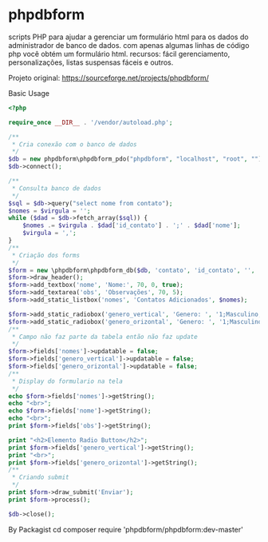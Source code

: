 # phpdbform
scripts PHP para ajudar a gerenciar um formulário html para os dados do administrador de banco de dados. com apenas algumas linhas de código php você obtém um formulário html. recursos: fácil gerenciamento, personalizações, listas suspensas fáceis e outros.

Projeto original: https://sourceforge.net/projects/phpdbform/

Basic Usage
```php
<?php

require_once __DIR__ . '/vendor/autoload.php';

/**
 * Cria conexão com o banco de dados
 */
$db = new phpdbform\phpdbform_pdo("phpdbform", "localhost", "root", "");
$db->connect();

/**
 * Consulta banco de dados
 */
$sql = $db->query("select nome from contato");
$nomes = $virgula = '';
while ($dad = $db->fetch_array($sql)) {
    $nomes .= $virgula . $dad['id_contato'] . ';' . $dad['nome'];
    $virgula = ',';
}
/**
 * Criação dos forms
 */
$form = new \phpdbform\phpdbform_db($db, 'contato', 'id_contato', '', '');
$form->draw_header();
$form->add_textbox('nome', 'Nome:', 70, 0, true);
$form->add_textarea('obs', 'Observações', 70, 5);
$form->add_static_listbox('nomes', 'Contatos Adicionados', $nomes);

$form->add_static_radiobox('genero_vertical', 'Genero: ', '1;Masculino,2;Feminino,3;Outros', 'v');
$form->add_static_radiobox('genero_orizontal', 'Genero: ', '1;Masculino,2;Feminino,3;Outros', 'h');
/**
 * Campo não faz parte da tabela então não faz update
 */
$form->fields['nomes']->updatable = false;
$form->fields['genero_vertical']->updatable = false;
$form->fields['genero_orizontal']->updatable = false;
/**
 * Display do formulario na tela
 */
echo $form->fields['nomes']->getString();
echo "<br>";
echo $form->fields['nome']->getString();
echo "<br>";
print $form->fields['obs']->getString();

print "<h2>Elemento Radio Button</h2>";
print $form->fields['genero_vertical']->getString();
print "<br>";
print $form->fields['genero_orizontal']->getString();
/**
 * Criando submit
 */
print $form->draw_submit('Enviar');
print $form->process();

$db->close();
```
By Packagist
cd <your project>
composer require 'phpdbform/phpdbform:dev-master'
